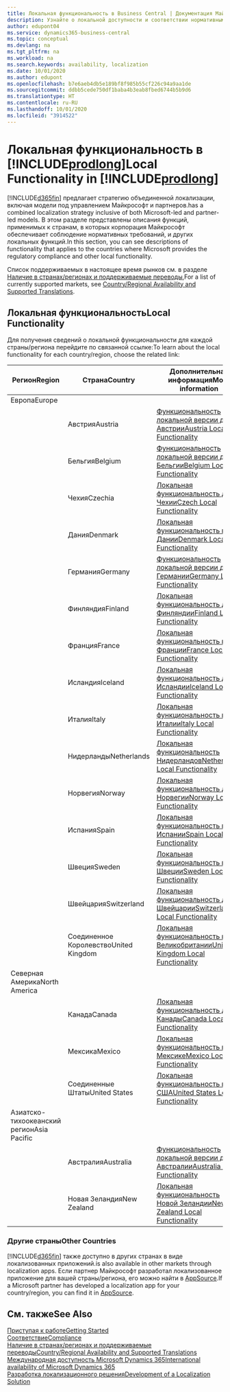 ```yaml
---
title: Локальная функциональность в Business Central | Документация Майкрософт
description: Узнайте о локальной доступности и соответствии нормативным требованиям приложения Dynamics 365 Business Central.
author: edupont04
ms.service: dynamics365-business-central
ms.topic: conceptual
ms.devlang: na
ms.tgt_pltfrm: na
ms.workload: na
ms.search.keywords: availability, localization
ms.date: 10/01/2020
ms.author: edupont
ms.openlocfilehash: b7e6aeb4db5e189bf8f985b55cf226c94a9aa1de
ms.sourcegitcommit: ddbb5cede750df1baba4b3eab8fbed6744b5b9d6
ms.translationtype: HT
ms.contentlocale: ru-RU
ms.lasthandoff: 10/01/2020
ms.locfileid: "3914522"
---
```

# <a name="local-functionality-in-prodlong"></a><span data-ttu-id="c34af-103">Локальная функциональность в [!INCLUDE[prodlong](includes/prodlong.md)]</span><span class="sxs-lookup"><span data-stu-id="c34af-103">Local Functionality in [!INCLUDE[prodlong](includes/prodlong.md)]</span></span>

[!INCLUDE[d365fin](includes/d365fin_md.md)] <span data-ttu-id="c34af-104">предлагает стратегию объединенной локализации, включая модели под управлением Майкрософт и партнеров.</span><span class="sxs-lookup"><span data-stu-id="c34af-104">has a combined localization strategy inclusive of both Microsoft-led and partner-led models.</span></span> <span data-ttu-id="c34af-105">В этом разделе представлены описания функций, применимых к странам, в которых корпорация Майкрософт обеспечивает соблюдение нормативных требований, и других локальных функций.</span><span class="sxs-lookup"><span data-stu-id="c34af-105">In this section, you can see descriptions of functionality that applies to the countries where Microsoft provides the regulatory compliance and other local functionality.</span></span>  

<span data-ttu-id="c34af-106">Список поддерживаемых в настоящее время рынков см. в разделе [Наличие в странах/регионах и поддерживаемые переводы](/dynamics365/business-central/dev-itpro/compliance/apptest-countries-and-translations?toc=/dynamics365/business-central/toc.json),</span><span class="sxs-lookup"><span data-stu-id="c34af-106">For a list of currently supported markets, see [Country/Regional Availability and Supported Translations](/dynamics365/business-central/dev-itpro/compliance/apptest-countries-and-translations?toc=/dynamics365/business-central/toc.json).</span></span>  

## <a name="local-functionality"></a><span data-ttu-id="c34af-107">Локальная функциональность</span><span class="sxs-lookup"><span data-stu-id="c34af-107">Local Functionality</span></span>

<span data-ttu-id="c34af-108">Для получения сведений о локальной функциональности для каждой страны/региона перейдите по связанной ссылке:</span><span class="sxs-lookup"><span data-stu-id="c34af-108">To learn about the local functionality for each country/region, choose the related link:</span></span>

| <span data-ttu-id="c34af-109">Регион</span><span class="sxs-lookup"><span data-stu-id="c34af-109">Region</span></span> | <span data-ttu-id="c34af-110">Страна</span><span class="sxs-lookup"><span data-stu-id="c34af-110">Country</span></span> | <span data-ttu-id="c34af-111">Дополнительная информация</span><span class="sxs-lookup"><span data-stu-id="c34af-111">More information</span></span> |
| --- | --- |--- |
| <span data-ttu-id="c34af-112">Европа</span><span class="sxs-lookup"><span data-stu-id="c34af-112">Europe</span></span> |  | |
|        | <span data-ttu-id="c34af-113">Австрия</span><span class="sxs-lookup"><span data-stu-id="c34af-113">Austria</span></span> | [<span data-ttu-id="c34af-114">Функциональность локальной версии для Австрии</span><span class="sxs-lookup"><span data-stu-id="c34af-114">Austria Local Functionality</span></span>](localfunctionality/austria/austria-local-functionality.md) |
|        | <span data-ttu-id="c34af-115">Бельгия</span><span class="sxs-lookup"><span data-stu-id="c34af-115">Belgium</span></span> | [<span data-ttu-id="c34af-116">Функциональность локальной версии для Бельгии</span><span class="sxs-lookup"><span data-stu-id="c34af-116">Belgium Local Functionality</span></span>](localfunctionality/belgium/belgium-local-functionality.md) |
|        | <span data-ttu-id="c34af-117">Чехия</span><span class="sxs-lookup"><span data-stu-id="c34af-117">Czechia</span></span> | [<span data-ttu-id="c34af-118">Локальная функциональность для Чехии</span><span class="sxs-lookup"><span data-stu-id="c34af-118">Czech Local Functionality</span></span>](localfunctionality/czech/czech-local-functionality.md) |
|        | <span data-ttu-id="c34af-119">Дания</span><span class="sxs-lookup"><span data-stu-id="c34af-119">Denmark</span></span> | [<span data-ttu-id="c34af-120">Локальная функциональность в Дании</span><span class="sxs-lookup"><span data-stu-id="c34af-120">Denmark Local Functionality</span></span>](localfunctionality/denmark/denmark-local-functionality.md) |
|        | <span data-ttu-id="c34af-121">Германия</span><span class="sxs-lookup"><span data-stu-id="c34af-121">Germany</span></span> | [<span data-ttu-id="c34af-122">Функциональность локальной версии для Германии</span><span class="sxs-lookup"><span data-stu-id="c34af-122">Germany Local Functionality</span></span>](localfunctionality/germany/germany-local-functionality.md) |
|        | <span data-ttu-id="c34af-123">Финляндия</span><span class="sxs-lookup"><span data-stu-id="c34af-123">Finland</span></span> | [<span data-ttu-id="c34af-124">Локальная функциональность для Финляндии</span><span class="sxs-lookup"><span data-stu-id="c34af-124">Finland Local Functionality</span></span>](localfunctionality/finland/finland-local-functionality.md) |
|        | <span data-ttu-id="c34af-125">Франция</span><span class="sxs-lookup"><span data-stu-id="c34af-125">France</span></span> | [<span data-ttu-id="c34af-126">Локальная функциональность во Франции</span><span class="sxs-lookup"><span data-stu-id="c34af-126">France Local Functionality</span></span>](localfunctionality/france/france-local-functionality.md) |
|        | <span data-ttu-id="c34af-127">Исландия</span><span class="sxs-lookup"><span data-stu-id="c34af-127">Iceland</span></span> | [<span data-ttu-id="c34af-128">Локальная функциональность для Исландии</span><span class="sxs-lookup"><span data-stu-id="c34af-128">Iceland Local Functionality</span></span>](localfunctionality/iceland/iceland-local-functionality.md) |
|        | <span data-ttu-id="c34af-129">Италия</span><span class="sxs-lookup"><span data-stu-id="c34af-129">Italy</span></span> | [<span data-ttu-id="c34af-130">Локальная функциональность в Италии</span><span class="sxs-lookup"><span data-stu-id="c34af-130">Italy Local Functionality</span></span>](localfunctionality/italy/italy-local-functionality.md) |
|        | <span data-ttu-id="c34af-131">Нидерланды</span><span class="sxs-lookup"><span data-stu-id="c34af-131">Netherlands</span></span> | [<span data-ttu-id="c34af-132">Локальная функциональность Нидерландов</span><span class="sxs-lookup"><span data-stu-id="c34af-132">Netherlands Local Functionality</span></span>](localfunctionality/netherlands/netherlands-local-functionality.md) |
|        | <span data-ttu-id="c34af-133">Норвегия</span><span class="sxs-lookup"><span data-stu-id="c34af-133">Norway</span></span> | [<span data-ttu-id="c34af-134">Локальная функциональность для Норвегии</span><span class="sxs-lookup"><span data-stu-id="c34af-134">Norway Local Functionality</span></span>](localfunctionality/norway/norway-local-functionality.md) |
|        | <span data-ttu-id="c34af-135">Испания</span><span class="sxs-lookup"><span data-stu-id="c34af-135">Spain</span></span> | [<span data-ttu-id="c34af-136">Локальная функциональность в Испании</span><span class="sxs-lookup"><span data-stu-id="c34af-136">Spain Local Functionality</span></span>](localfunctionality/spain/spain-local-functionality.md) |
|        | <span data-ttu-id="c34af-137">Швеция</span><span class="sxs-lookup"><span data-stu-id="c34af-137">Sweden</span></span> | [<span data-ttu-id="c34af-138">Локальная функциональность в Швеции</span><span class="sxs-lookup"><span data-stu-id="c34af-138">Sweden Local Functionality</span></span>](localfunctionality/sweden/sweden-local-functionality.md) |
|        | <span data-ttu-id="c34af-139">Швейцария</span><span class="sxs-lookup"><span data-stu-id="c34af-139">Switzerland</span></span> | [<span data-ttu-id="c34af-140">Локальная функциональность для Швейцарии</span><span class="sxs-lookup"><span data-stu-id="c34af-140">Switzerland Local Functionality</span></span>](localfunctionality/switzerland/switzerland-local-functionality.md) |
|        | <span data-ttu-id="c34af-141">Соединенное Королевство</span><span class="sxs-lookup"><span data-stu-id="c34af-141">United Kingdom</span></span> | [<span data-ttu-id="c34af-142">Локальная функциональность в Великобритании</span><span class="sxs-lookup"><span data-stu-id="c34af-142">United Kingdom Local Functionality</span></span>](localfunctionality/unitedkingdom/united-kingdom-local-functionality.md) |
| <span data-ttu-id="c34af-143">Северная Америка</span><span class="sxs-lookup"><span data-stu-id="c34af-143">North America</span></span> |       |  |
|        | <span data-ttu-id="c34af-144">Канада</span><span class="sxs-lookup"><span data-stu-id="c34af-144">Canada</span></span>|[<span data-ttu-id="c34af-145">Локальная функциональность для Канады</span><span class="sxs-lookup"><span data-stu-id="c34af-145">Canada Local Functionality</span></span>](localfunctionality/canada/canada-local-functionality.md) |
|        | <span data-ttu-id="c34af-146">Мексика</span><span class="sxs-lookup"><span data-stu-id="c34af-146">Mexico</span></span> | [<span data-ttu-id="c34af-147">Локальная функциональность в Мексике</span><span class="sxs-lookup"><span data-stu-id="c34af-147">Mexico Local Functionality</span></span>](localfunctionality/mexico/mexico-local-functionality.md) |
|        | <span data-ttu-id="c34af-148">Соединенные Штаты</span><span class="sxs-lookup"><span data-stu-id="c34af-148">United States</span></span>|[<span data-ttu-id="c34af-149">Локальная функциональность в США</span><span class="sxs-lookup"><span data-stu-id="c34af-149">United States Local Functionality</span></span>](localfunctionality/unitedstates/united-states-local-functionality.md) |
| <span data-ttu-id="c34af-150">Азиатско-тихоокеанский регион</span><span class="sxs-lookup"><span data-stu-id="c34af-150">Asia Pacific</span></span> |       |  |
|        | <span data-ttu-id="c34af-151">Австралия</span><span class="sxs-lookup"><span data-stu-id="c34af-151">Australia</span></span> | [<span data-ttu-id="c34af-152">Функциональность локальной версии для Австралии</span><span class="sxs-lookup"><span data-stu-id="c34af-152">Australia Local Functionality</span></span>](localfunctionality/australia/australia-local-functionality.md) |
|        | <span data-ttu-id="c34af-153">Новая Зеландия</span><span class="sxs-lookup"><span data-stu-id="c34af-153">New Zealand</span></span> | [<span data-ttu-id="c34af-154">Локальная функциональность Новой Зеландии</span><span class="sxs-lookup"><span data-stu-id="c34af-154">New Zealand Local Functionality</span></span>](localfunctionality/newzealand/new-zealand-local-functionality.md) |

### <a name="other-countries"></a><span data-ttu-id="c34af-155">Другие страны</span><span class="sxs-lookup"><span data-stu-id="c34af-155">Other Countries</span></span>

[!INCLUDE[d365fin](includes/d365fin_md.md)] <span data-ttu-id="c34af-156">также доступно в других странах в виде локализованных приложений.</span><span class="sxs-lookup"><span data-stu-id="c34af-156">is also available in other markets through localization apps.</span></span> <span data-ttu-id="c34af-157">Если партнер Майкрософт разработал локализованное приложение для вашей страны/региона, его можно найти в [AppSource](https://go.microsoft.com/fwlink/?linkid=2081646).</span><span class="sxs-lookup"><span data-stu-id="c34af-157">If a Microsoft partner has developed a localization app for your country/region, you can find it in [AppSource](https://go.microsoft.com/fwlink/?linkid=2081646).</span></span>

## <a name="see-also"></a><span data-ttu-id="c34af-158">См. также</span><span class="sxs-lookup"><span data-stu-id="c34af-158">See Also</span></span>

[<span data-ttu-id="c34af-159">Приступая к работе</span><span class="sxs-lookup"><span data-stu-id="c34af-159">Getting Started</span></span>](product-get-started.md)  
[<span data-ttu-id="c34af-160">Соответствие</span><span class="sxs-lookup"><span data-stu-id="c34af-160">Compliance</span></span>](compliance/compliance-overview.md)  
[<span data-ttu-id="c34af-161">Наличие в странах/регионах и поддерживаемые переводы</span><span class="sxs-lookup"><span data-stu-id="c34af-161">Country/Regional Availability and Supported Translations</span></span>](/dynamics365/business-central/dev-itpro/compliance/apptest-countries-and-translations?toc=/dynamics365/business-central/toc.json)  
[<span data-ttu-id="c34af-162">Международная доступность Microsoft Dynamics 365</span><span class="sxs-lookup"><span data-stu-id="c34af-162">International availability of Microsoft Dynamics 365</span></span>](/dynamics365/get-started/availability)  
[<span data-ttu-id="c34af-163">Разработка локализационного решения</span><span class="sxs-lookup"><span data-stu-id="c34af-163">Development of a Localization Solution</span></span>](/dynamics365/business-central/dev-itpro/developer/readiness/readiness-develop-localization)  
